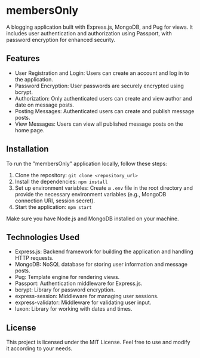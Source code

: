 # membersOnly

A blogging application built with Express.js, MongoDB, and Pug for views. It includes user authentication and authorization using Passport, with password encryption for enhanced security.

## Features

- User Registration and Login: Users can create an account and log in to the application.
- Password Encryption: User passwords are securely encrypted using bcrypt.
- Authorization: Only authenticated users can create and view author and date on message posts.
- Posting Messages: Authenticated users can create and publish message posts.
- View Messages: Users can view all published message posts on the home page.

## Installation

To run the "membersOnly" application locally, follow these steps:

1. Clone the repository: `git clone <repository_url>`
2. Install the dependencies: `npm install`
3. Set up environment variables: Create a `.env` file in the root directory and provide the necessary environment variables (e.g., MongoDB connection URI, session secret).
4. Start the application: `npm start`

Make sure you have Node.js and MongoDB installed on your machine.

## Technologies Used

- Express.js: Backend framework for building the application and handling HTTP requests.
- MongoDB: NoSQL database for storing user information and message posts.
- Pug: Template engine for rendering views.
- Passport: Authentication middleware for Express.js.
- bcrypt: Library for password encryption.
- express-session: Middleware for managing user sessions.
- express-validator: Middleware for validating user input.
- luxon: Library for working with dates and times.

## License

This project is licensed under the MIT License. Feel free to use and modify it according to your needs.


